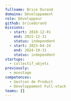 ```yaml
---
fullname: Brice Durand
domaine: Développement
role: Développeur
github: bricedurand
missions:
  - start: 2018-12-01
    end: 2022-12-31
    status: independent
  - start: 2023-04-24
    end: 2024-10-31
    status: independent
startups:
  - collectif_objets
previously:
  - monstage
competences:
  - Gestion de Produit
  - Développement Full-stack
teams: []
---
```

